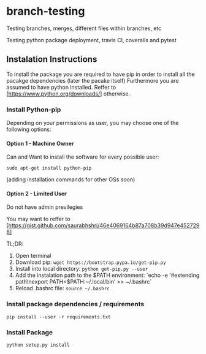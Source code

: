 # branch-testing
Testing branches, merges, different files within branches, etc

Testing python package deployment, travis CI, coveralls and pytest


## Instalation Instructions

To install the package you are required to have pip in order to install all the 
pacakge dependencies (later the pacake itself)
Furthermore you are assumed to have python installed. Reffer to [https://www.python.org/downloads/] otherwise.

### Install Python-pip
Depending on your permissions as user, you may choose one of the following options:

#### Option 1 - Machine Owner
Can and Want to install the software for every possible user:

`sudo apt-get install python-pip`

(adding installation commands for other OSs soon)

#### Option 2 - Limited User
Do not have admin previlegies

You may want to reffer to [https://gist.github.com/saurabhshri/46e4069164b87a708b39d947e4527298]

TL;DR:
1. Open terminal
2. Download pip: 
`wget https://bootstrap.pypa.io/get-pip.py`
3. Install into local directory:
`python get-pip.py --user`
4. Add the instalation path to the $PATH environment:
`echo -e '#extending path\nexport PATH=$PATH:~/.local/bin' >> ~/.bashrc`
5. Reload .bashrc file: 
`source ~/.bashrc`

### Install package dependencies / requirements
`pip install --user -r requirements.txt`

### Install Package
`python setup.py install`


